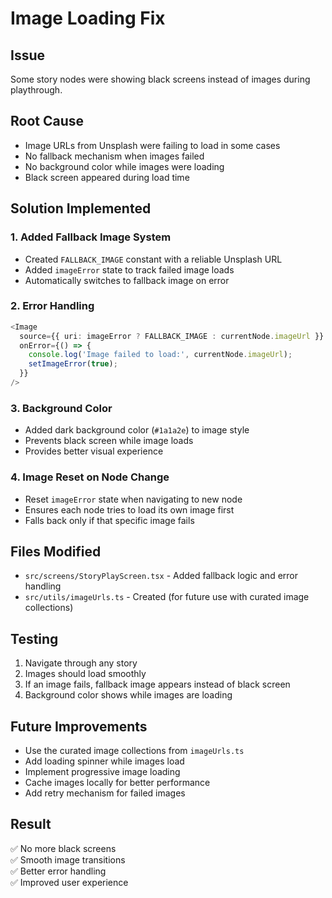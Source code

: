 # Image Loading Fix

## Issue

Some story nodes were showing black screens instead of images during playthrough.

## Root Cause

- Image URLs from Unsplash were failing to load in some cases
- No fallback mechanism when images failed
- No background color while images were loading
- Black screen appeared during load time

## Solution Implemented

### 1. Added Fallback Image System

- Created `FALLBACK_IMAGE` constant with a reliable Unsplash URL
- Added `imageError` state to track failed image loads
- Automatically switches to fallback image on error

### 2. Error Handling

```typescript
<Image
  source={{ uri: imageError ? FALLBACK_IMAGE : currentNode.imageUrl }}
  onError={() => {
    console.log('Image failed to load:', currentNode.imageUrl);
    setImageError(true);
  }}
/>
```

### 3. Background Color

- Added dark background color (`#1a1a2e`) to image style
- Prevents black screen while image loads
- Provides better visual experience

### 4. Image Reset on Node Change

- Reset `imageError` state when navigating to new node
- Ensures each node tries to load its own image first
- Falls back only if that specific image fails

## Files Modified

- `src/screens/StoryPlayScreen.tsx` - Added fallback logic and error handling
- `src/utils/imageUrls.ts` - Created (for future use with curated image collections)

## Testing

1. Navigate through any story
2. Images should load smoothly
3. If an image fails, fallback image appears instead of black screen
4. Background color shows while images are loading

## Future Improvements

- Use the curated image collections from `imageUrls.ts`
- Add loading spinner while images load
- Implement progressive image loading
- Cache images locally for better performance
- Add retry mechanism for failed images

## Result

✅ No more black screens  
✅ Smooth image transitions  
✅ Better error handling  
✅ Improved user experience
